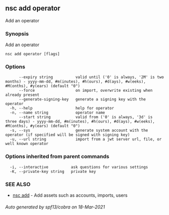 ## nsc add operator

Add an operator

### Synopsis

Add an operator

```
nsc add operator [flags]
```

### Options

```
      --expiry string          valid until ('0' is always, '2M' is two months) - yyyy-mm-dd, #m(inutes), #h(ours), #d(ays), #w(eeks), #M(onths), #y(ears) (default "0")
      --force                  on import, overwrite existing when already present
      --generate-signing-key   generate a signing key with the operator
  -h, --help                   help for operator
  -n, --name string            operator name
      --start string           valid from ('0' is always, '3d' is three days) - yyyy-mm-dd, #m(inutes), #h(ours), #d(ays), #w(eeks), #M(onths), #y(ears) (default "0")
  -s, --sys                    generate system account with the operator (if specified will be signed with signing key)
  -u, --url string             import from a jwt server url, file, or well known operator
```

### Options inherited from parent commands

```
  -i, --interactive          ask questions for various settings
  -K, --private-key string   private key
```

### SEE ALSO

* [nsc add](nsc_add.md)	 - Add assets such as accounts, imports, users

###### Auto generated by spf13/cobra on 18-Mar-2021
